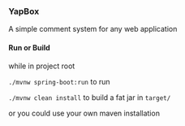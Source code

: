 ### YapBox

A simple comment system for any web application

#### Run or Build

while in project root

`./mvnw spring-boot:run` to run

`./mvnw clean install` to build a fat jar in `target/`

or you could use your own maven installation
